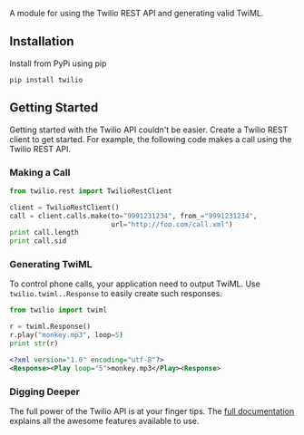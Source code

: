 A module for using the Twilio REST API and generating valid TwiML.

## Installation

Install from PyPi using pip

    pip install twilio

## Getting Started

Getting started with the Twilio API couldn't be easier. Create a Twilio REST client to get started. For example, the following code makes a call using the Twilio REST API.

### Making a Call


```python
from twilio.rest import TwilioRestClient

client = TwilioRestClient()
call = client.calls.make(to="9991231234", from_="9991231234",
                         url="http://foo.com/call.xml")
print call.length
print call.sid
```

### Generating TwiML

To control phone calls, your application need to output TwiML. Use `twilio.twiml..Response` to easily create such responses.

```python
from twilio import twiml

r = twiml.Response()
r.play("monkey.mp3", loop=5)
print str(r)
```

```xml
<?xml version="1.0" encoding="utf-8"?>
<Response><Play loop="5">monkey.mp3</Play><Response>
```

### Digging Deeper

The full power of the Twilio API is at your finger tips. The [full documentation](http://readthedocs.org/docs/twilio-python/en/latest/) explains all the awesome features available to use.
